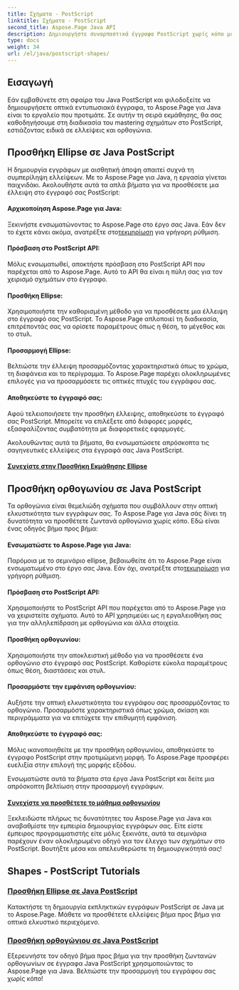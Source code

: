 ```yaml
---
title: Σχήματα - PostScript
linktitle: Σχήματα - PostScript
second_title: Aspose.Page Java API
description: Δημιουργήστε συναρπαστικά έγγραφα PostScript χωρίς κόπο με το Aspose.Page Java. Βουτήξτε σε σεμινάρια για την προσθήκη ελλείψεων και ορθογωνίων, δημιουργώντας οπτικά ελκυστικό περιεχόμενο.
type: docs
weight: 34
url: /el/java/postscript-shapes/
---
```


## Εισαγωγή

Εάν εμβαθύνετε στη σφαίρα του Java PostScript και φιλοδοξείτε να δημιουργήσετε οπτικά εντυπωσιακά έγγραφα, το Aspose.Page για Java είναι το εργαλείο που προτιμάτε. Σε αυτήν τη σειρά εκμάθησης, θα σας καθοδηγήσουμε στη διαδικασία του mastering σχημάτων στο PostScript, εστιάζοντας ειδικά σε ελλείψεις και ορθογώνια.

## Προσθήκη Ellipse σε Java PostScript

Η δημιουργία εγγράφων με αισθητική άποψη απαιτεί συχνά τη συμπερίληψη ελλείψεων. Με το Aspose.Page για Java, η εργασία γίνεται παιχνιδάκι. Ακολουθήστε αυτά τα απλά βήματα για να προσθέσετε μια έλλειψη στο έγγραφό σας PostScript:

#### Αρχικοποίηση Aspose.Page για Java:

 Ξεκινήστε ενσωματώνοντας το Aspose.Page στο έργο σας Java. Εάν δεν το έχετε κάνει ακόμα, ανατρέξτε στο[τεκμηρίωση](https://reference.aspose.com/page/java/) για γρήγορη ρύθμιση.

#### Πρόσβαση στο PostScript API:
Μόλις ενσωματωθεί, αποκτήστε πρόσβαση στο PostScript API που παρέχεται από το Aspose.Page. Αυτό το API θα είναι η πύλη σας για τον χειρισμό σχημάτων στο έγγραφο.

#### Προσθήκη Ellipse:
Χρησιμοποιήστε την καθορισμένη μέθοδο για να προσθέσετε μια έλλειψη στο έγγραφό σας PostScript. Το Aspose.Page απλοποιεί τη διαδικασία, επιτρέποντάς σας να ορίσετε παραμέτρους όπως η θέση, το μέγεθος και το στυλ.

#### Προσαρμογή Ellipse:
Βελτιώστε την έλλειψη προσαρμόζοντας χαρακτηριστικά όπως το χρώμα, τη διαφάνεια και το περίγραμμα. Το Aspose.Page παρέχει ολοκληρωμένες επιλογές για να προσαρμόσετε τις οπτικές πτυχές του εγγράφου σας.

#### Αποθηκεύστε το έγγραφό σας:
Αφού τελειοποιήσετε την προσθήκη έλλειψης, αποθηκεύστε το έγγραφό σας PostScript. Μπορείτε να επιλέξετε από διάφορες μορφές, εξασφαλίζοντας συμβατότητα με διαφορετικές εφαρμογές.

Ακολουθώντας αυτά τα βήματα, θα ενσωματώσετε απρόσκοπτα τις σαγηνευτικές ελλείψεις στα έγγραφά σας Java PostScript.

#### [Συνεχίστε στην Προσθήκη Εκμάθησης Ellipse](./add-ellipse/)

## Προσθήκη ορθογωνίου σε Java PostScript

Τα ορθογώνια είναι θεμελιώδη σχήματα που συμβάλλουν στην οπτική ελκυστικότητα των εγγράφων σας. Το Aspose.Page για Java σάς δίνει τη δυνατότητα να προσθέτετε ζωντανά ορθογώνια χωρίς κόπο. Εδώ είναι ένας οδηγός βήμα προς βήμα:

#### Ενσωματώστε το Aspose.Page για Java:
 Παρόμοια με το σεμινάριο ellipse, βεβαιωθείτε ότι το Aspose.Page είναι ενσωματωμένο στο έργο σας Java. Εάν όχι, ανατρέξτε στο[τεκμηρίωση](https://reference.aspose.com/page/java/) για γρήγορη ρύθμιση.

#### Πρόσβαση στο PostScript API:
Χρησιμοποιήστε το PostScript API που παρέχεται από το Aspose.Page για να χειριστείτε σχήματα. Αυτό το API χρησιμεύει ως η εργαλειοθήκη σας για την αλληλεπίδραση με ορθογώνια και άλλα στοιχεία.

#### Προσθήκη ορθογωνίου:
Χρησιμοποιήστε την αποκλειστική μέθοδο για να προσθέσετε ένα ορθογώνιο στο έγγραφό σας PostScript. Καθορίστε εύκολα παραμέτρους όπως θέση, διαστάσεις και στυλ.

#### Προσαρμόστε την εμφάνιση ορθογωνίου:
Αυξήστε την οπτική ελκυστικότητα του εγγράφου σας προσαρμόζοντας το ορθογώνιο. Προσαρμόστε χαρακτηριστικά όπως χρώμα, σκίαση και περιγράμματα για να επιτύχετε την επιθυμητή εμφάνιση.

#### Αποθηκεύστε το έγγραφό σας:
Μόλις ικανοποιηθείτε με την προσθήκη ορθογωνίου, αποθηκεύστε το έγγραφο PostScript στην προτιμώμενη μορφή. Το Aspose.Page προσφέρει ευελιξία στην επιλογή της μορφής εξόδου.

Ενσωματώστε αυτά τα βήματα στα έργα Java PostScript και δείτε μια απρόσκοπτη βελτίωση στην προσαρμογή εγγράφων.

#### [Συνεχίστε να προσθέτετε το μάθημα ορθογωνίου](./add-rectangle/)

Ξεκλειδώστε πλήρως τις δυνατότητες του Aspose.Page για Java και αναβαθμίστε την εμπειρία δημιουργίας εγγράφων σας. Είτε είστε έμπειρος προγραμματιστής είτε μόλις ξεκινάτε, αυτά τα σεμινάρια παρέχουν έναν ολοκληρωμένο οδηγό για τον έλεγχο των σχημάτων στο PostScript. Βουτήξτε μέσα και απελευθερώστε τη δημιουργικότητά σας!
## Shapes - PostScript Tutorials
### [Προσθήκη Ellipse σε Java PostScript](./add-ellipse/)
Κατακτήστε τη δημιουργία εκπληκτικών εγγράφων PostScript σε Java με το Aspose.Page. Μάθετε να προσθέτετε ελλείψεις βήμα προς βήμα για οπτικά ελκυστικό περιεχόμενο.
### [Προσθήκη ορθογώνιου σε Java PostScript](./add-rectangle/)
Εξερευνήστε τον οδηγό βήμα προς βήμα για την προσθήκη ζωντανών ορθογωνίων σε έγγραφα Java PostScript χρησιμοποιώντας το Aspose.Page για Java. Βελτιώστε την προσαρμογή του εγγράφου σας χωρίς κόπο!